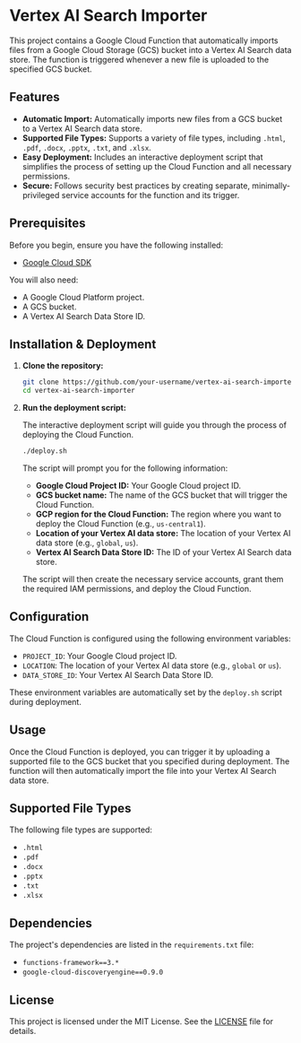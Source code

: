 # Vertex AI Search Importer

This project contains a Google Cloud Function that automatically imports files from a Google Cloud Storage (GCS) bucket into a Vertex AI Search data store. The function is triggered whenever a new file is uploaded to the specified GCS bucket.

## Features

-   **Automatic Import:** Automatically imports new files from a GCS bucket to a Vertex AI Search data store.
-   **Supported File Types:** Supports a variety of file types, including `.html`, `.pdf`, `.docx`, `.pptx`, `.txt`, and `.xlsx`.
-   **Easy Deployment:** Includes an interactive deployment script that simplifies the process of setting up the Cloud Function and all necessary permissions.
-   **Secure:** Follows security best practices by creating separate, minimally-privileged service accounts for the function and its trigger.

## Prerequisites

Before you begin, ensure you have the following installed:

-   [Google Cloud SDK](https://cloud.google.com/sdk/install)

You will also need:

-   A Google Cloud Platform project.
-   A GCS bucket.
-   A Vertex AI Search Data Store ID.

## Installation & Deployment

1.  **Clone the repository:**

    ```bash
    git clone https://github.com/your-username/vertex-ai-search-importer.git
    cd vertex-ai-search-importer
    ```

2.  **Run the deployment script:**

    The interactive deployment script will guide you through the process of deploying the Cloud Function.

    ```bash
    ./deploy.sh
    ```

    The script will prompt you for the following information:

    -   **Google Cloud Project ID:** Your Google Cloud project ID.
    -   **GCS bucket name:** The name of the GCS bucket that will trigger the Cloud Function.
    -   **GCP region for the Cloud Function:** The region where you want to deploy the Cloud Function (e.g., `us-central1`).
    -   **Location of your Vertex AI data store:** The location of your Vertex AI data store (e.g., `global`, `us`).
    -   **Vertex AI Search Data Store ID:** The ID of your Vertex AI Search data store.

    The script will then create the necessary service accounts, grant them the required IAM permissions, and deploy the Cloud Function.

## Configuration

The Cloud Function is configured using the following environment variables:

-   `PROJECT_ID`: Your Google Cloud project ID.
-   `LOCATION`: The location of your Vertex AI data store (e.g., `global` or `us`).
-   `DATA_STORE_ID`: Your Vertex AI Search Data Store ID.

These environment variables are automatically set by the `deploy.sh` script during deployment.

## Usage

Once the Cloud Function is deployed, you can trigger it by uploading a supported file to the GCS bucket that you specified during deployment. The function will then automatically import the file into your Vertex AI Search data store.

## Supported File Types

The following file types are supported:

-   `.html`
-   `.pdf`
-   `.docx`
-   `.pptx`
-   `.txt`
-   `.xlsx`

## Dependencies

The project's dependencies are listed in the `requirements.txt` file:

-   `functions-framework==3.*`
-   `google-cloud-discoveryengine==0.9.0`

## License

This project is licensed under the MIT License. See the [LICENSE](LICENSE) file for details.
